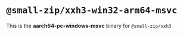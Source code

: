 # `@small-zip/xxh3-win32-arm64-msvc`

This is the **aarch64-pc-windows-msvc** binary for `@small-zip/xxh3`
